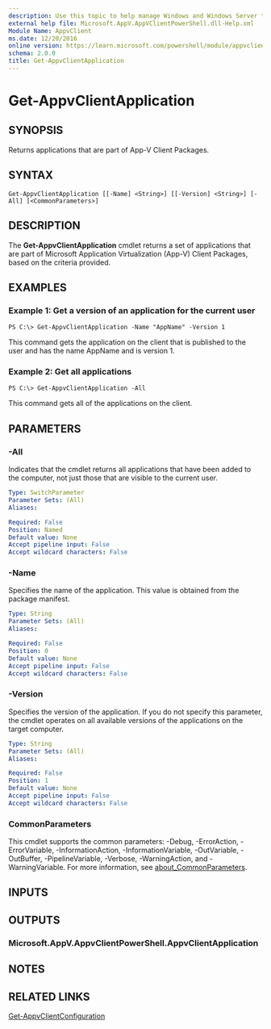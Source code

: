 ```yaml
---
description: Use this topic to help manage Windows and Windows Server technologies with Windows PowerShell.
external help file: Microsoft.AppV.AppVClientPowerShell.dll-Help.xml
Module Name: AppvClient
ms.date: 12/20/2016
online version: https://learn.microsoft.com/powershell/module/appvclient/get-appvclientapplication?view=windowsserver2016-ps&wt.mc_id=ps-gethelp
schema: 2.0.0
title: Get-AppvClientApplication
---
```


# Get-AppvClientApplication

## SYNOPSIS
Returns applications that are part of App-V Client Packages.

## SYNTAX

```
Get-AppvClientApplication [[-Name] <String>] [[-Version] <String>] [-All] [<CommonParameters>]
```

## DESCRIPTION
The **Get-AppvClientApplication** cmdlet returns a set of applications that are part of Microsoft Application Virtualization (App-V) Client Packages, based on the criteria provided.

## EXAMPLES

### Example 1: Get a version of an application for the current user
```
PS C:\> Get-AppvClientApplication -Name "AppName" -Version 1
```

This command gets the application on the client that is published to the user and has the name AppName and is version 1.

### Example 2: Get all applications
```
PS C:\> Get-AppvClientApplication -All
```

This command gets all of the applications on the client.

## PARAMETERS

### -All
Indicates that the cmdlet returns all applications that have been added to the computer, not just those that are visible to the current user.

```yaml
Type: SwitchParameter
Parameter Sets: (All)
Aliases: 

Required: False
Position: Named
Default value: None
Accept pipeline input: False
Accept wildcard characters: False
```

### -Name
Specifies the name of the application.
This value is obtained from the package manifest.

```yaml
Type: String
Parameter Sets: (All)
Aliases: 

Required: False
Position: 0
Default value: None
Accept pipeline input: False
Accept wildcard characters: False
```

### -Version
Specifies the version of the application.
If you do not specify this parameter, the cmdlet operates on all available versions of the applications on the target computer.

```yaml
Type: String
Parameter Sets: (All)
Aliases: 

Required: False
Position: 1
Default value: None
Accept pipeline input: False
Accept wildcard characters: False
```

### CommonParameters
This cmdlet supports the common parameters: -Debug, -ErrorAction, -ErrorVariable, -InformationAction, -InformationVariable, -OutVariable, -OutBuffer, -PipelineVariable, -Verbose, -WarningAction, and -WarningVariable. For more information, see [about_CommonParameters](https://go.microsoft.com/fwlink/?LinkID=113216).

## INPUTS

## OUTPUTS

### Microsoft.AppV.AppvClientPowerShell.AppvClientApplication

## NOTES

## RELATED LINKS

[Get-AppvClientConfiguration](./Get-AppvClientConfiguration.md)

